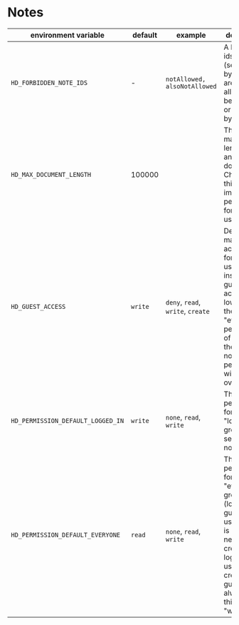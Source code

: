 # Notes

| environment variable              | default | example                           | description                                                                                                                                                                          |
|-----------------------------------|---------|-----------------------------------|--------------------------------------------------------------------------------------------------------------------------------------------------------------------------------------|
| `HD_FORBIDDEN_NOTE_IDS`           | -       | `notAllowed, alsoNotAllowed`      | A list of note ids (separated by `,`), that are not allowed to be created or requested by anyone.                                                                                    |
| `HD_MAX_DOCUMENT_LENGTH`          | 100000  |                                   | The maximum length of any one document. Changes to this will impact performance for your users.                                                                                      |
| `HD_GUEST_ACCESS`                 | `write` | `deny`, `read`, `write`, `create` | Defines the maximum access level for guest users to the instance. If guest access is set lower than the "everyone" permission of a note then the note permission will be overridden. |
| `HD_PERMISSION_DEFAULT_LOGGED_IN` | `write` | `none`, `read`, `write`           | The default permission for the "logged-in" group that is set on new notes.                                                                                                           |
| `HD_PERMISSION_DEFAULT_EVERYONE`  | `read`  | `none`, `read`, `write`           | The default permission for the "everyone" group (logged-in & guest users), that is set on new notes created by logged-in users. Notes created by guests always set this to "write".  |

